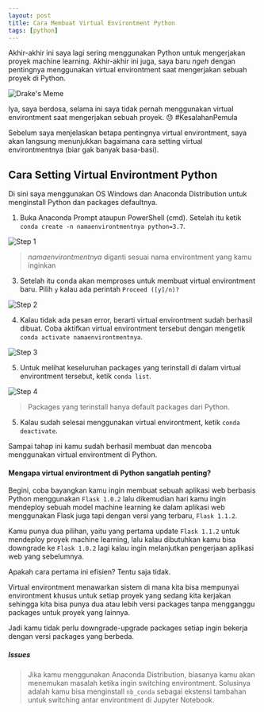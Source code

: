 ```yaml
---
layout: post
title: Cara Membuat Virtual Environtment Python
tags: [python]
---
```

Akhir-akhir ini saya lagi sering menggunakan Python untuk mengerjakan proyek machine learning. Akhir-akhir ini juga, saya baru *ngeh* dengan pentingnya menggunakan virtual environtment saat mengerjakan sebuah proyek di Python. 

![Drake's Meme](https://i.imgflip.com/4miuom.jpg)

Iya, saya berdosa, selama ini saya tidak pernah menggunakan virtual environtment saat mengerjakan sebuah proyek. 😓 #KesalahanPemula

Sebelum saya menjelaskan betapa pentingnya virtual environtment, saya akan langsung menunjukkan bagaimana cara setting virtual environtmentnya (biar gak banyak basa-basi).

## Cara Setting Virtual Environtment Python
Di sini saya menggunakan OS Windows dan Anaconda Distribution untuk menginstall Python dan packages defaultnya.

1. Buka Anaconda Prompt ataupun PowerShell (cmd). Setelah itu ketik `conda create -n namaenvirontmentnya python=3.7`.

![Step 1](https://i.ibb.co/NZ6f1Df/1605494548898.jpg)
> *namaenvirontmentnya* diganti sesuai nama environtment yang kamu inginkan

3. Setelah itu conda akan memproses untuk membuat virtual environtment baru. Pilih `y` kalau ada perintah `Proceed ([y]/n)?`

![Step 2](https://i.ibb.co/jTYLC4v/1605494596869.jpg)

4. Kalau tidak ada pesan error, berarti virtual environtment sudah berhasil dibuat. Coba aktifkan virtual environtment tersebut dengan mengetik `conda activate namaenvirontmentnya`.

![Step 3](https://i.ibb.co/FJ3bkTY/1605494666661.jpg)

5. Untuk melihat keseluruhan packages yang terinstall di dalam virtual environtment tersebut, ketik `conda list`.

![Step 4](https://i.ibb.co/MsxKL43/1605494690118.jpg)

> Packages yang terinstall hanya default packages dari Python.

5. Kalau sudah selesai menggunakan virtual environtment, ketik `conda deactivate`.

Sampai tahap ini kamu sudah berhasil membuat dan mencoba menggunakan virtual environtment di Python.

#### Mengapa virtual environtment di Python sangatlah penting?

Begini, coba bayangkan kamu ingin membuat sebuah aplikasi web berbasis Python menggunakan `Flask 1.0.2` lalu dikemudian hari kamu ingin mendeploy sebuah model machine learning ke dalam aplikasi web menggunakan Flask juga tapi dengan versi yang terbaru, `Flask 1.1.2`.

Kamu punya dua pilihan, yaitu yang pertama update `Flask 1.1.2` untuk mendeploy proyek machine learning, lalu kalau dibutuhkan kamu bisa downgrade ke `Flask 1.0.2` lagi kalau ingin melanjutkan pengerjaan aplikasi web yang sebelumnya.

Apakah cara pertama ini efisien? Tentu saja tidak.

Virtual environtment menawarkan sistem di mana kita bisa mempunyai environtment khusus untuk setiap proyek yang sedang kita kerjakan sehingga kita bisa punya dua atau lebih versi packages tanpa mengganggu packages untuk proyek yang lainnya.

Jadi kamu tidak perlu downgrade-upgrade packages setiap ingin bekerja dengan versi packages yang berbeda.

##### Issues
> Jika kamu menggunakan Anaconda Distribution, biasanya kamu akan menemukan masalah ketika ingin switching environtment. Solusinya adalah kamu bisa menginstall `nb_conda` sebagai ekstensi tambahan untuk switching antar environtment di Jupyter Notebook.

